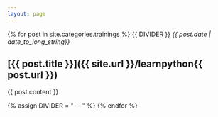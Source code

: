 ```yaml
---
layout: page
---
```

{% for post in site.categories.trainings %}
  {{ DIVIDER }}
  *{{ post.date | date_to_long_string}}*

## [{{ post.title }}]({{ site.url }}/learnpython{{ post.url }})

  {{ post.content }}

  {% assign DIVIDER = "---" %}
{% endfor %}

